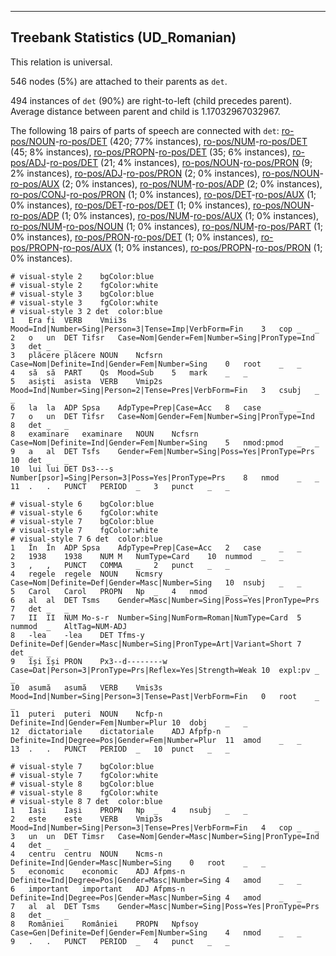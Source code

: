 

--------------------------------------------------------------------------------

## Treebank Statistics (UD_Romanian)

This relation is universal.

546 nodes (5%) are attached to their parents as `det`.

494 instances of `det` (90%) are right-to-left (child precedes parent).
Average distance between parent and child is 1.17032967032967.

The following 18 pairs of parts of speech are connected with `det`: [ro-pos/NOUN]()-[ro-pos/DET]() (420; 77% instances), [ro-pos/NUM]()-[ro-pos/DET]() (45; 8% instances), [ro-pos/PROPN]()-[ro-pos/DET]() (35; 6% instances), [ro-pos/ADJ]()-[ro-pos/DET]() (21; 4% instances), [ro-pos/NOUN]()-[ro-pos/PRON]() (9; 2% instances), [ro-pos/ADJ]()-[ro-pos/PRON]() (2; 0% instances), [ro-pos/NOUN]()-[ro-pos/AUX]() (2; 0% instances), [ro-pos/NUM]()-[ro-pos/ADP]() (2; 0% instances), [ro-pos/CONJ]()-[ro-pos/PRON]() (1; 0% instances), [ro-pos/DET]()-[ro-pos/AUX]() (1; 0% instances), [ro-pos/DET]()-[ro-pos/DET]() (1; 0% instances), [ro-pos/NOUN]()-[ro-pos/ADP]() (1; 0% instances), [ro-pos/NUM]()-[ro-pos/AUX]() (1; 0% instances), [ro-pos/NUM]()-[ro-pos/NOUN]() (1; 0% instances), [ro-pos/NUM]()-[ro-pos/PART]() (1; 0% instances), [ro-pos/PRON]()-[ro-pos/DET]() (1; 0% instances), [ro-pos/PROPN]()-[ro-pos/AUX]() (1; 0% instances), [ro-pos/PROPN]()-[ro-pos/PRON]() (1; 0% instances).


~~~ conllu
# visual-style 2	bgColor:blue
# visual-style 2	fgColor:white
# visual-style 3	bgColor:blue
# visual-style 3	fgColor:white
# visual-style 3 2 det	color:blue
1	Era	fi	VERB	Vmii3s	Mood=Ind|Number=Sing|Person=3|Tense=Imp|VerbForm=Fin	3	cop	_	_
2	o	un	DET	Tifsr	Case=Nom|Gender=Fem|Number=Sing|PronType=Ind	3	det	_	_
3	plăcere	plăcere	NOUN	Ncfsrn	Case=Nom|Definite=Ind|Gender=Fem|Number=Sing	0	root	_	_
4	să	să	PART	Qs	Mood=Sub	5	mark	_	_
5	asiști	asista	VERB	Vmip2s	Mood=Ind|Number=Sing|Person=2|Tense=Pres|VerbForm=Fin	3	csubj	_	_
6	la	la	ADP	Spsa	AdpType=Prep|Case=Acc	8	case	_	_
7	o	un	DET	Tifsr	Case=Nom|Gender=Fem|Number=Sing|PronType=Ind	8	det	_	_
8	examinare	examinare	NOUN	Ncfsrn	Case=Nom|Definite=Ind|Gender=Fem|Number=Sing	5	nmod:pmod	_	_
9	a	al	DET	Tsfs	Gender=Fem|Number=Sing|Poss=Yes|PronType=Prs	10	det	_	_
10	lui	lui	DET	Ds3---s	Number[psor]=Sing|Person=3|Poss=Yes|PronType=Prs	8	nmod	_	_
11	.	.	PUNCT	PERIOD	_	3	punct	_	_

~~~


~~~ conllu
# visual-style 6	bgColor:blue
# visual-style 6	fgColor:white
# visual-style 7	bgColor:blue
# visual-style 7	fgColor:white
# visual-style 7 6 det	color:blue
1	În	În	ADP	Spsa	AdpType=Prep|Case=Acc	2	case	_	_
2	1938	1938	NUM	M	NumType=Card	10	nummod	_	_
3	,	,	PUNCT	COMMA	_	2	punct	_	_
4	regele	regele	NOUN	Ncmsry	Case=Nom|Definite=Def|Gender=Masc|Number=Sing	10	nsubj	_	_
5	Carol	Carol	PROPN	Np	_	4	nmod	_	_
6	al	al	DET	Tsms	Gender=Masc|Number=Sing|Poss=Yes|PronType=Prs	7	det	_	_
7	II	II	NUM	Mo-s-r	Number=Sing|NumForm=Roman|NumType=Card	5	nummod	_	AltTag=NUM-ADJ
8	-lea	-lea	DET	Tfms-y	Definite=Def|Gender=Masc|Number=Sing|PronType=Art|Variant=Short	7	det	_	_
9	își	își	PRON	Px3--d--------w	Case=Dat|Person=3|PronType=Prs|Reflex=Yes|Strength=Weak	10	expl:pv	_	_
10	asumă	asumă	VERB	Vmis3s	Mood=Ind|Number=Sing|Person=3|Tense=Past|VerbForm=Fin	0	root	_	_
11	puteri	puteri	NOUN	Ncfp-n	Definite=Ind|Gender=Fem|Number=Plur	10	dobj	_	_
12	dictatoriale	dictatoriale	ADJ	Afpfp-n	Definite=Ind|Degree=Pos|Gender=Fem|Number=Plur	11	amod	_	_
13	.	.	PUNCT	PERIOD	_	10	punct	_	_

~~~


~~~ conllu
# visual-style 7	bgColor:blue
# visual-style 7	fgColor:white
# visual-style 8	bgColor:blue
# visual-style 8	fgColor:white
# visual-style 8 7 det	color:blue
1	Iași	Iași	PROPN	Np	_	4	nsubj	_	_
2	este	este	VERB	Vmip3s	Mood=Ind|Number=Sing|Person=3|Tense=Pres|VerbForm=Fin	4	cop	_	_
3	un	un	DET	Timsr	Case=Nom|Gender=Masc|Number=Sing|PronType=Ind	4	det	_	_
4	centru	centru	NOUN	Ncms-n	Definite=Ind|Gender=Masc|Number=Sing	0	root	_	_
5	economic	economic	ADJ	Afpms-n	Definite=Ind|Degree=Pos|Gender=Masc|Number=Sing	4	amod	_	_
6	important	important	ADJ	Afpms-n	Definite=Ind|Degree=Pos|Gender=Masc|Number=Sing	4	amod	_	_
7	al	al	DET	Tsms	Gender=Masc|Number=Sing|Poss=Yes|PronType=Prs	8	det	_	_
8	României	României	PROPN	Npfsoy	Case=Gen|Definite=Def|Gender=Fem|Number=Sing	4	nmod	_	_
9	.	.	PUNCT	PERIOD	_	4	punct	_	_

~~~


